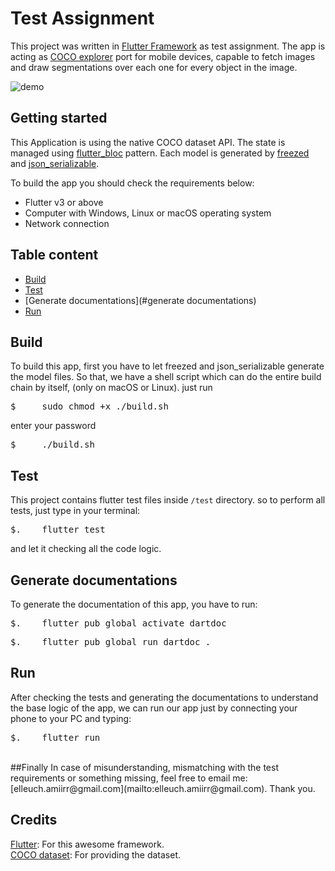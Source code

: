 # Test Assignment

This project was written in [Flutter Framework](http://flutter.dev "Flutter Framework") as test
assignment. The app is acting as [COCO explorer](https://cocodataset.org/#explore "COCO explorer")
port for mobile devices, capable to fetch images and draw segmentations over each one for every
object in the image.

![demo](https://user-images.githubusercontent.com/50031998/193664741-e69a18f0-0cf6-4796-ab08-e3d02c587b4f.gif)


## Getting started

This Application is using the native COCO dataset API. The state is managed
using [flutter_bloc](https://pub.dev/packages/flutter_bloc) pattern. Each model is generated
by [freezed](https://pub.dev/packages/freezed)
and [json_serializable](https://pub.dev/packages/json_serializable).

To build the app you should check the requirements below:

- Flutter v3 or above
- Computer with Windows, Linux or macOS operating system
- Network connection

## Table content

- [Build](#build)
- [Test](#test)
- [Generate documentations](#generate documentations)
- [Run](#run)
  <br/>

## Build

To build this app, first you have to let freezed and json_serializable generate the model files. So
that, we have a shell script which can do the entire build chain by itself, (only on macOS or Linux). just run
<pre>$     sudo chmod +x ./build.sh</pre>
enter your password
<pre>$     ./build.sh</pre>

## Test

This project contains flutter test files inside `/test` directory. so to perform all tests, just
type in your terminal:
<pre>$.    flutter test</pre>

and let it checking all the code logic.

## Generate documentations

To generate the documentation of this app, you have to run:
<pre>$.    flutter pub global activate dartdoc</pre>
<pre>$.    flutter pub global run dartdoc .</pre>

## Run

After checking the tests and generating the documentations to understand the base logic of the app,
we can run our app just by connecting your phone to your PC and typing:
<pre>$.    flutter run</pre>

<br/>
##Finally
In case of misunderstanding, mismatching with the test requirements or something missing, feel free to email me: [elleuch.amiirr@gmail.com](mailto:elleuch.amiirr@gmail.com).
Thank you.

## Credits

[Flutter](http://flutter.io): For this awesome framework.  
[COCO dataset](https://cocodataset.org): For providing the dataset.
